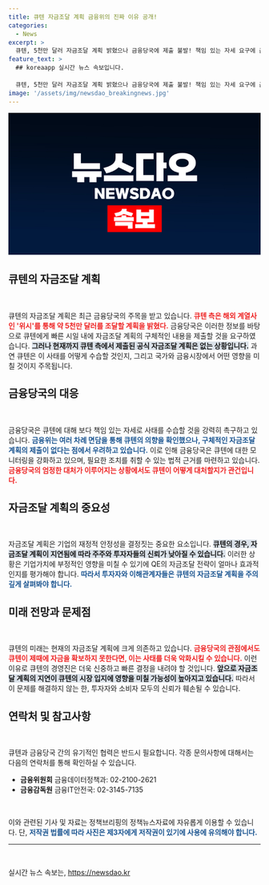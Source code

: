 ```yaml
---
title: 큐텐 자금조달 계획 금융위의 진짜 이유 공개!
categories:
  - News
excerpt: >
  큐텐, 5천만 달러 자금조달 계획 밝혔으나 금융당국에 제출 불발! 책임 있는 자세 요구에 금융계 위기감 고조. 사태의 진실은 무엇일까? 클릭해서 확인해보세요!
feature_text: >
  ## koreaapp 실시간 뉴스 속보입니다.

  큐텐, 5천만 달러 자금조달 계획 밝혔으나 금융당국에 제출 불발! 책임 있는 자세 요구에 금융계 위기감 고조. 사태의 진실은 무엇일까? 클릭해서 확인해보세요!
image: '/assets/img/newsdao_breakingnews.jpg'
---
```


<p><img src="/assets/img/newsdao_breakingnews.jpg" alt="koreaapp 속보" /></p>

<h2 data-ke-size="size26">큐텐의 자금조달 계획</h2>

<p data-ke-size="size16">&nbsp;</p>

<p>큐텐의 자금조달 계획은 최근 금융당국의 주목을 받고 있습니다. <b><span style="color: #ee2323;">큐텐 측은 해외 계열사인 '위시'를 통해 약 5천만 달러를 조달할 계획을 밝혔다.</span></b> 금융당국은 이러한 정보를 바탕으로 큐텐에게 빠른 시일 내에 자금조달 계획의 구체적인 내용을 제출할 것을 요구하였습니다. <b><span style="background-color: #21538527;">그러나 현재까지 큐텐 측에서 제출된 공식 자금조달 계획은 없는 상황입니다.</span></b> 과연 큐텐은 이 사태를 어떻게 수습할 것인지, 그리고 국가와 금융시장에서 어떤 영향을 미칠 것이지 주목됩니다.</p>

<h2 data-ke-size="size26">금융당국의 대응</h2>

<p data-ke-size="size16">&nbsp;</p>

<p>금융당국은 큐텐에 대해 보다 책임 있는 자세로 사태를 수습할 것을 강력히 촉구하고 있습니다. <b><span style="color: #1a5490;">금융위는 여러 차례 면담을 통해 큐텐의 의향을 확인했으나, 구체적인 자금조달 계획의 제출이 없다는 점에서 우려하고 있습니다.</span></b> 이로 인해 금융당국은 큐텐에 대한 모니터링을 강화하고 있으며, 필요한 조치를 취할 수 있는 법적 근거를 마련하고 있습니다. <b><span style="color: #ee2323;">금융당국의 엄정한 대처가 이루어지는 상황에서도 큐텐이 어떻게 대처할지가 관건입니다.</span></b></p>

<h2 data-ke-size="size26">자금조달 계획의 중요성</h2>

<p data-ke-size="size16">&nbsp;</p>

<p>자금조달 계획은 기업의 재정적 안정성을 결정짓는 중요한 요소입니다. <b><span style="background-color: #21538527;">큐텐의 경우, 자금조달 계획이 지연됨에 따라 주주와 투자자들의 신뢰가 낮아질 수 있습니다.</span></b> 이러한 상황은 기업가치에 부정적인 영향을 미칠 수 있기에 QE의 자금조달 전략이 얼마나 효과적인지를 평가해야 합니다. <b><span style="color: #1a5490;">따라서 투자자와 이해관계자들은 큐텐의 자금조달 계획을 주의 깊게 살펴봐야 합니다.</span></b></p>

<h2 data-ke-size="size26">미래 전망과 문제점</h2>

<p data-ke-size="size16">&nbsp;</p>

<p>큐텐의 미래는 현재의 자금조달 계획에 크게 의존하고 있습니다. <b><span style="color: #ee2323;">금융당국의 관점에서도 큐텐이 제때에 자금을 확보하지 못한다면, 이는 사태를 더욱 악화시킬 수 있습니다.</span></b> 이런 이유로 큐텐의 경영진은 더욱 신중하고 빠른 결정을 내려야 할 것입니다. <b><span style="background-color: #21538527;">앞으로 자금조달 계획의 지연이 큐텐의 시장 입지에 영향을 미칠 가능성이 높아지고 있습니다.</span></b> 따라서 이 문제를 해결하지 않는 한, 투자자와 소비자 모두의 신뢰가 훼손될 수 있습니다.</p>

<h2 data-ke-size="size26">연락처 및 참고사항</h2>

<p data-ke-size="size16">&nbsp;</p>

<p>큐텐과 금융당국 간의 유기적인 협력은 반드시 필요합니다. 각종 문의사항에 대해서는 다음의 연락처를 통해 확인하실 수 있습니다. </p>

<ul>
    <li><b>금융위원회</b> 금융데이터정책과: 02-2100-2621</li>
    <li><b>금융감독원</b> 금융IT안전국: 02-3145-7135</li>
</ul>

<p data-ke-size="size16">&nbsp;</p>

<p>이와 관련된 기사 및 자료는 정책브리핑의 정책뉴스자료에 자유롭게 이용할 수 있습니다. 단, <b><span style="color: #1a5490;">저작권 법률에 따라 사진은 제3자에게 저작권이 있기에 사용에 유의해야 합니다.</span></b> </p>

<hr />

<p data-ke-size="size16">&nbsp;</p>
실시간 뉴스 속보는, <a href="https://newsdao.kr" rel="dofollow">https://newsdao.kr</a>


